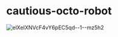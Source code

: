 # cautious-octo-robot
![elXeIXNVcF4vY6pEC5qd--1--mz5h2](https://github.com/user-attachments/assets/5906e14e-41bc-4d2d-a544-ac13fd4ebe1d)
